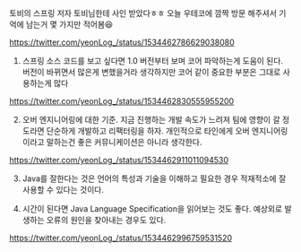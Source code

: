 토비의 스프링 저자 토비님한테 사인 받았다ㅎㅎ 오늘 우테코에 깜짝 방문 해주셔서 기억에 남는거 몇 가지만 적어봄😆

https://twitter.com/yeonLog_/status/1534462786629038080

1. 스프링 소스 코드를 보고 싶다면 1.0 버전부터 보며 코어 파악하는게 도움이 된다. 버전이 바뀌면서 많은게 변했을거라 생각하지만 코어 같이 중요한 부분은 그대로 사용하는게 많다

https://twitter.com/yeonLog_/status/1534462830555955200

2. 오버 엔지니어링에 대한 기준. 지금 진행하는 개발 속도가 느려져 팀에 영향이 갈 정도라면 단순하게 개발하고 리팩터링을 하자. 개인적으로 타인에게 오버 엔지니어링이라고 말하는건 좋은 커뮤니케이션은 아니라 생각한다.

https://twitter.com/yeonLog_/status/1534462911011094530

3. Java를 잘한다는 것은 언어의 특성과 기술을 이해하고 필요한 경우 적재적소에 잘 사용할 수 있다는 것이다.

4. 시간이 된다면 Java Language Specification을 읽어보는 것도 좋다. 예상외로 발생하는 오류의 원인을 찾아내는 경우도 있다.

https://twitter.com/yeonLog_/status/1534462996759531520
